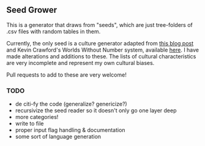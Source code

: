 ## Seed Grower

This is a generator that draws from "seeds", which are just tree-folders of .csv files with random tables in them.

Currently, the only seed is a culture generator adapted from [this blog post](http://monstersandmanuals.blogspot.com/2021/11/human-non-universals-or-make-your-own.html) and Kevin Crawford's Worlds Without Number system, available [here](https://sine-nomine-publishing.myshopify.com/collections/worlds-without-number). I have made alterations and additions to these. The lists of cultural characteristics are very incomplete and represent my own cultural biases. 

Pull requests to add to these are very welcome!

### TODO
* de citi-fy the code (generalize? genericize?)
* recursivize the seed reader so it doesn't only go one layer deep
* more categories!
* write to file
* proper input flag handling & documentation
* some sort of language generation
